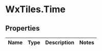 # WxTiles.Time

## Properties
Name | Type | Description | Notes
------------ | ------------- | ------------- | -------------


